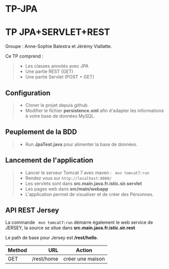 # TP-JPA

TP JPA+SERVLET+REST
===================

Groupe : Anne-Sophie Balestra et Jérémy Viallatte.

Ce TP comprend : 
> - Les classes annotés avec JPA
> - Une partie REST (GET)
> - Une partie Servlet (POST + GET)

**Configuration**
-------------------------

> - Cloner le projet depuis github.
> - Modifier le fichier **persistence.xml** afin d'adapter les informations à votre base de données MySQL.


**Peuplement de la BDD** 
-------------------------

> - Run **JpaTest.java** pour alimenter la base de données.


**Lancement de l'application** 
-------------------------

> - Lancer le serveur Tomcat 7 avec maven : ``` mvn tomcat7:run```
> - Rendez vous sur ```http://localhost:8080/ ```
> - Les servlets sont dans **src.main.java.fr.istic.sir.servlet**
> - Les pages web dans **src/main/webapp**
> - L'application permet de visualiser et de créer des Personnes. 


**API REST Jersey** 
-----------

La commande ``` mvn tomcat7:run``` démarre également le web service de JERSEY, la source se situe dans **src.main.java.fr.istic.sir.rest**

Le path de base pour Jersey est **/rest/hello**.

| Method     | URL | Action   |
| :------- | ----: | :---: |
| GET    | /rest/home  |  créer une maison   |
